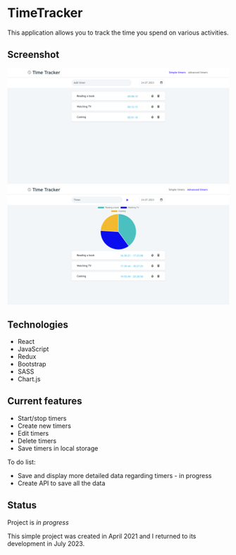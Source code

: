 # TimeTracker

This application allows you to track the time you spend on various activities.

## Screenshot

![Screenshot](./img/screenshot.PNG)
![Screenshot](./img/screenshot2.PNG)

## Technologies
* React
* JavaScript
* Redux
* Bootstrap
* SASS
* Chart.js

## Current features

- Start/stop timers
- Create new timers
- Edit timers
- Delete timers
- Save timers in local storage

To do list:
* Save and display more detailed data regarding timers - in progress
* Create API to save all the data

## Status

Project is _in progress_

This simple project was created in April 2021 and I returned to its development in July 2023.
